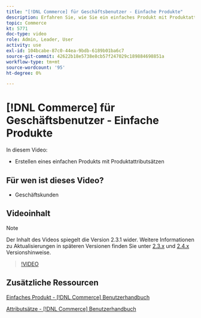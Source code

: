 ```yaml
---
title: "[!DNL Commerce] für Geschäftsbenutzer - Einfache Produkte"
description: Erfahren Sie, wie Sie ein einfaches Produkt mit Produktattributsätzen erstellen.
topic: Commerce
kt: 5771
doc-type: video
role: Admin, Leader, User
activity: use
exl-id: 104bcabe-87c0-44ea-9bdb-6189b01ba6c7
source-git-commit: 42622b18e5738e8cb57f247029c189884698851a
workflow-type: tm+mt
source-wordcount: '95'
ht-degree: 0%

---
```


# [!DNL Commerce] für Geschäftsbenutzer - Einfache Produkte

In diesem Video:

- Erstellen eines einfachen Produkts mit Produktattributsätzen

## Für wen ist dieses Video?

- Geschäftskunden

## Videoinhalt

>[!NOTE]
>
>Der Inhalt des Videos spiegelt die Version 2.3.1 wider. Weitere Informationen zu Aktualisierungen in späteren Versionen finden Sie unter [ 2.3.x](https://devdocs.magento.com/guides/v2.3/release-notes/bk-release-notes.html) und [2.4.x](https://devdocs.magento.com/guides/v2.4/release-notes/bk-release-notes.html) Versionshinweise.

>[!VIDEO](https://video.tv.adobe.com/v/35956?quality=12&learn=on)

## Zusätzliche Ressourcen

[Einfaches Produkt - [!DNL Commerce] Benutzerhandbuch](https://docs.magento.com/user-guide/catalog/product-create-simple.html)

[Attributsätze - [!DNL Commerce] Benutzerhandbuch](https://docs.magento.com/user-guide/stores/attribute-sets.html)
